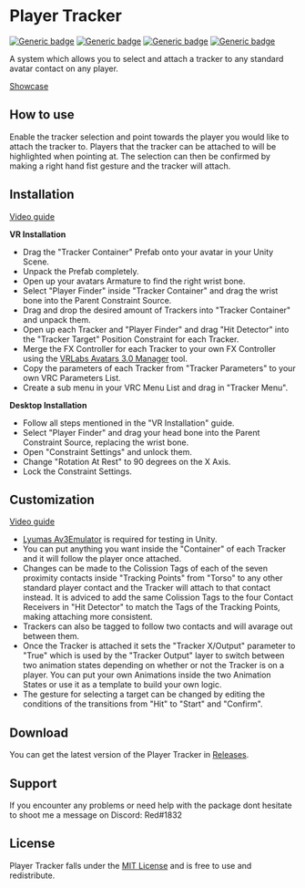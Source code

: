 # Player Tracker
[![Generic badge](https://img.shields.io/badge/Version-1.2.2-orange.svg)](https://github.com/hfcRed/Player-Tracker/releases/latest)
[![Generic badge](https://img.shields.io/badge/Unity-2019.4.31f1-informational.svg)](https://unity3d.com/unity/whats-new/2019.4.31)
[![Generic badge](https://img.shields.io/badge/SDK-AvatarSDK3-informational.svg)](https://vrchat.com/home/download)
[![Generic badge](https://img.shields.io/badge/License-MIT-informational.svg)](https://github.com/hfcRed/Player-Tracker/blob/main/LICENSE)

A system which allows you to select and attach a tracker to any standard avatar contact on any player.

[Showcase](https://twitter.com/VRCRedd/status/1519102776764035072)

## How to use

Enable the tracker selection and point towards the player you would like to attach the tracker to. Players that the tracker can be attached to will be highlighted when pointing at. The selection can then be confirmed by making a right hand fist gesture and the tracker will attach.

## Installation

[Video guide](https://youtu.be/VxRd_xnk8cw)

**VR Installation**

* Drag the "Tracker Container" Prefab onto your avatar in your Unity Scene.
* Unpack the Prefab completely.
* Open up your avatars Armature to find the right wrist bone.
* Select "Player Finder" inside "Tracker Container" and drag the wrist bone into the Parent Constraint Source.
* Drag and drop the desired amount of Trackers into "Tracker Container" and unpack them.
* Open up each Tracker and "Player Finder" and drag "Hit Detector" into the "Tracker Target" Position Constraint for each Tracker.
* Merge the FX Controller for each Tracker to your own FX Controller using the [VRLabs Avatars 3.0 Manager](https://github.com/VRLabs/Avatars-3.0-Manager) tool.
* Copy the parameters of each Tracker from "Tracker Parameters" to your own VRC Parameters List.
* Create a sub menu in your VRC Menu List and drag in "Tracker Menu".

**Desktop Installation**

* Follow all steps mentioned in the "VR Installation" guide.
* Select "Player Finder" and drag your head bone into the Parent Constraint Source, replacing the wrist bone.
* Open "Constraint Settings" and unlock them.
* Change "Rotation At Rest" to 90 degrees on the X Axis.
* Lock the Constraint Settings.

## Customization

[Video guide](https://youtu.be/fnzjePar9lw)

* [Lyumas Av3Emulator](https://github.com/lyuma/Av3Emulator) is required for testing in Unity.
* You can put anything you want inside the "Container" of each Tracker and it will follow the player once attached.
* Changes can be made to the Colission Tags of each of the seven proximity contacts inside "Tracking Points" from "Torso" to any other standard player contact and the Tracker will attach to that contact instead. It is adviced to add the same Colission Tags to the four Contact Receivers in "Hit Detector" to match the Tags of the Tracking Points, making attaching more consistent.
* Trackers can also be tagged to follow two contacts and will avarage out between them.
* Once the Tracker is attached it sets the "Tracker X/Output" parameter to "True" which is used by the "Tracker Output" layer to switch between two animation states depending on whether or not the Tracker is on a player. You can put your own Animations inside the two Animation States or use it as a template to build your own logic.
* The gesture for selecting a target can be changed by editing the conditions of the transitions from "Hit" to "Start" and "Confirm".

## Download

You can get the latest version of the Player Tracker in [Releases](https://github.com/hfcRed/Player-Tracker/releases/latest).

## Support

If you encounter any problems or need help with the package dont hesitate to shoot me a message on Discord:
Red#1832

## License

Player Tracker falls under the [MIT License](https://github.com/hfcRed/Player-Tracker/blob/main/LICENSE) and is free to use and redistribute.
